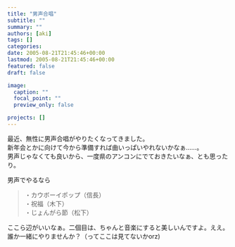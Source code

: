```yaml
---
title: "男声合唱"
subtitle: ""
summary: ""
authors: [aki]
tags: []
categories: 
date: 2005-08-21T21:45:46+00:00
lastmod: 2005-08-21T21:45:46+00:00
featured: false
draft: false

image:
  caption: ""
  focal_point: ""
  preview_only: false

projects: []
---
```

最近、無性に男声合唱がやりたくなってきました。  
新年会とかに向けて今から準備すれば曲いっぱいやれないかなぁ……。  
男声じゃなくても良いから、一度県のアンコンにでておきたいなぁ、とも思ったり。  
  
男声でやるなら

> ・カウボーイポップ（信長）  
> ・祝福（木下）  
> ・じょんがら節（松下）

  
ここら辺がいいなぁ。二個目は、ちゃんと音楽にすると美しいんですよ。ええ。  
誰か一緒にやりませんか？（ってここは見てないかorz)


